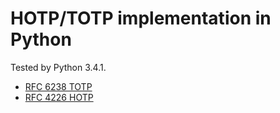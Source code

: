 HOTP/TOTP implementation in Python
====================

Tested by Python 3.4.1.

- [RFC 6238 TOTP](http://tools.ietf.org/html/rfc6238)
- [RFC 4226 HOTP](http://tools.ietf.org/html/rfc4226)
